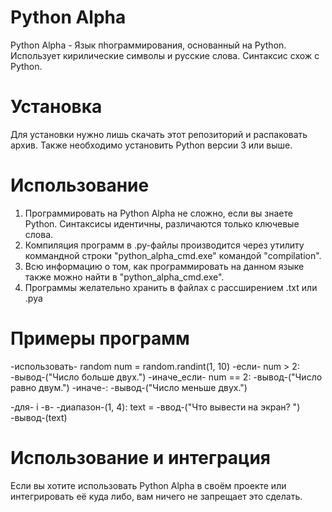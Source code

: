 # Python Alpha
Python Alpha - Язык пhограммирования, основанный на Python. Использует кирилические символы и русские слова. Синтаксис схож с Python.

# Установка
Для установки нужно лишь скачать этот репозиторий и распаковать архив. Также необходимо установить Python версии 3 или выше.

# Использование
1) Программировать на Python Alpha не сложно, если вы знаете Python. Синтаксисы идентичны, различаются только ключевые слова.
2) Компиляция программ в .py-файлы производится через утилиту коммандной строки "python_alpha_cmd.exe" командой "compilation".
3) Всю информацию о том, как программировать на данном языке также можно найти в "python_alpha_cmd.exe".
4) Программы желательно хранить в файлах с рассширением .txt или .pya
# Примеры программ



-использовать- random
num = random.randint(1, 10)
-если- num > 2:
	-вывод-("Число больше двух.")
-иначе_если- num == 2:
	-вывод-("Число равно двум.")
-иначе-:
	-вывод-("Число меньше двух.")


-для- i -в- -диапазон-(1, 4):
	text = -ввод-("Что вывести на экран? ")
	-вывод-(text)



# Использование и интеграция
Если вы хотите использовать Python Alpha в своём проекте или интегрировать её куда либо, вам ничего не запрещает это сделать.